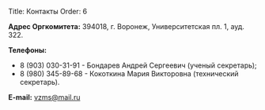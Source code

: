 Title: Контакты
Order: 6

**Адрес Оргкомитета:** 394018, г. Воронеж, Университетская пл. 1, ауд. 322.

**Телефоны:**

* 8 (903) 030-31-91 - Бондарев Андрей Сергеевич (ученый секретарь);
* 8 (980) 345-89-68 - Кокоткина Мария Викторовна (технический секретарь).

**E-mail:** [vzms@mail.ru](mailto:vzms@mail.ru)
